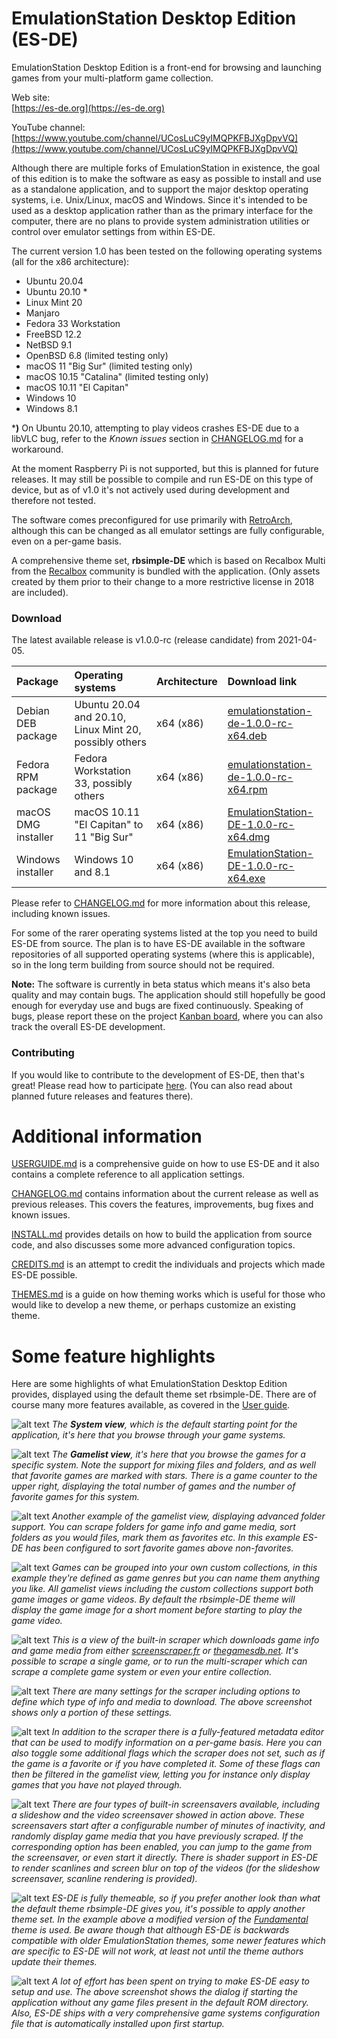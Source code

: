 # EmulationStation Desktop Edition (ES-DE)

EmulationStation Desktop Edition is a front-end for browsing and launching games from your multi-platform game collection.

Web site:\
[https://es-de.org](https://es-de.org)

YouTube channel:\
[https://www.youtube.com/channel/UCosLuC9yIMQPKFBJXgDpvVQ](https://www.youtube.com/channel/UCosLuC9yIMQPKFBJXgDpvVQ)


Although there are multiple forks of EmulationStation in existence, the goal of this edition is to make the software as easy as possible to install and use as a standalone application, and to support the major desktop operating systems, i.e. Unix/Linux, macOS and Windows. Since it's intended to be used as a desktop application rather than as the primary interface for the computer, there are no plans to provide system administration utilities or control over emulator settings from within ES-DE.

The current version 1.0 has been tested on the following operating systems (all for the x86 architecture):

* Ubuntu 20.04
* Ubuntu 20.10 *
* Linux Mint 20
* Manjaro
* Fedora 33 Workstation
* FreeBSD 12.2
* NetBSD 9.1
* OpenBSD 6.8 (limited testing only)
* macOS 11 "Big Sur" (limited testing only)
* macOS 10.15 "Catalina" (limited testing only)
* macOS 10.11 "El Capitan"
* Windows 10
* Windows 8.1

***)** On Ubuntu 20.10, attempting to play videos crashes ES-DE due to a libVLC bug, refer to the _Known issues_ section in [CHANGELOG.md](CHANGELOG.md#known-issues) for a workaround.

At the moment Raspberry Pi is not supported, but this is planned for future releases. It may still be possible to compile and run ES-DE on this type of device, but as of v1.0 it's not actively used during development and therefore not tested.

The software comes preconfigured for use primarily with [RetroArch](https://www.retroarch.com), although this can be changed as all emulator settings are fully configurable, even on a per-game basis.

A comprehensive theme set, **rbsimple-DE** which is based on Recalbox Multi from the [Recalbox](https://www.recalbox.com) community is bundled with the application. (Only assets created by them prior to their change to a more restrictive license in 2018 are included).

### Download

The latest available release is v1.0.0-rc (release candidate) from 2021-04-05.

| Package             | Operating systems                                       | Architecture | Download link  |
| :------------------ | :------------------------------------------------------ | :----------- | :------------- |
| Debian DEB package  | Ubuntu 20.04 and 20.10, Linux Mint 20, possibly others  | x64 (x86)    | [emulationstation-de-1.0.0-rc-x64.deb](https://es-de.org/releases/beta/Linux/emulationstation-de-1.0.0-rc-x64.deb)|
| Fedora RPM package  | Fedora Workstation 33, possibly others                  | x64 (x86)    | [emulationstation-de-1.0.0-rc-x64.rpm](https://es-de.org/releases/beta/Linux/emulationstation-de-1.0.0-rc-x64.rpm)|
| macOS DMG installer | macOS 10.11 "El Capitan" to 11 "Big Sur"                | x64 (x86)    | [EmulationStation-DE-1.0.0-rc-x64.dmg](https://es-de.org/releases/beta/macOS/EmulationStation-DE-1.0.0-rc-x64.dmg)|
| Windows installer   | Windows 10 and 8.1                                      | x64 (x86)    | [EmulationStation-DE-1.0.0-rc-x64.exe](https://es-de.org/releases/beta/Windows/EmulationStation-DE-1.0.0-rc-x64.exe)|

Please refer to [CHANGELOG.md](CHANGELOG.md) for more information about this release, including known issues.

For some of the rarer operating systems listed at the top you need to build ES-DE from source. The plan is to have ES-DE available in the software repositories of all supported operating systems (where this is applicable), so in the long term building from source should not be required.

**Note:** The software is currently in beta status which means it's also beta quality and may contain bugs. The application should still hopefully be good enough for everyday use and bugs are fixed continuously. Speaking of bugs, please report these on the project [Kanban board](https://gitlab.com/leonstyhre/emulationstation-de/-/boards), where you can also track the overall ES-DE development.


### Contributing

If you would like to contribute to the development of ES-DE, then that's great! Please read how to participate [here](CONTRIBUTING.md). (You can also read about planned future releases and features there).


# Additional information

[USERGUIDE.md](USERGUIDE.md) is a comprehensive guide on how to use ES-DE and it also contains a complete reference to all application settings.

[CHANGELOG.md](CHANGELOG.md) contains information about the current release as well as previous releases. This covers the features, improvements, bug fixes and known issues.

[INSTALL.md](INSTALL.md) provides details on how to build the application from source code, and also discusses some more advanced configuration topics.

[CREDITS.md](CREDITS.md) is an attempt to credit the individuals and projects which made ES-DE possible.

[THEMES.md](THEMES.md) is a guide on how theming works which is useful for those who would like to develop a new theme, or perhaps customize an existing theme.

# Some feature highlights

Here are some highlights of what EmulationStation Desktop Edition provides, displayed using the default theme set rbsimple-DE. There are of course many more features available, as covered in the  [User guide](USERGUIDE.md).

![alt text](images/current/es-de_system_view.png "ES-DE System View")
_The **System view**, which is the default starting point for the application, it's here that you browse through your game systems._

![alt text](images/current/es-de_gamelist_view.png "ES-DE Gamelist View")
_The **Gamelist view**, it's here that you browse the games for a specific system. Note the support for mixing files and folders, and as well that favorite games are marked with stars. There is a game counter to the upper right, displaying the total number of games and the number of favorite games for this system._

![alt text](images/current/es-de_folder_support.png "ES-DE Folder Support")
_Another example of the gamelist view, displaying advanced folder support. You can scrape folders for game info and game media, sort folders as you would files, mark them as favorites etc. In this example ES-DE has been configured to sort favorite games above non-favorites._

![alt text](images/current/es-de_custom_collections.png "ES-DE Custom Collections")
_Games can be grouped into your own custom collections, in this example they're defined as game genres but you can name them anything you like. All gamelist views including the custom collections support both game images or game videos. By default the rbsimple-DE theme will display the game image for a short moment before starting to play the game video._

![alt text](images/current/es-de_scraper_running.png "ES-DE Scraper Running")
_This is a view of the built-in scraper which downloads game info and game media from either [screenscraper.fr](https://screenscraper.fr) or [thegamesdb.net](https://thegamesdb.net). It's possible to scrape a single game, or to run the multi-scraper which can scrape a complete game system or even your entire collection._

![alt text](images/current/es-de_scraper_settings.png "ES-DE Scraper Settings")
_There are many settings for the scraper including options to define which type of info and media to download. The above screenshot shows only a portion of these settings._

![alt text](images/current/es-de_metadata_editor.png "ES-DE Metadata Editor")
_In addition to the scraper there is a fully-featured metadata editor that can be used to modify information on a per-game basis. Here you can also toggle some additional flags which the scraper does not set, such as if the game is a favorite or if you have completed it. Some of these flags can then be filtered in the gamelist view, letting you for instance only display games that you have not played through._

![alt text](images/current/es-de_screensaver.png "ES-DE Screensaver")
_There are four types of built-in screensavers available, including a slideshow and the video screensaver showed in action above. These screensavers start after a configurable number of minutes of inactivity, and randomly display game media that you have previously scraped. If the corresponding option has been enabled, you can jump to the game from the screensaver, or even start it directly. There is shader support in ES-DE to render scanlines and screen blur on top of the videos (for the slideshow screensaver, scanline rendering is provided)._

![alt text](images/current/es-de_ui_theme_support.png "ES-DE Theme Support")
_ES-DE is fully themeable, so if you prefer another look than what the default theme rbsimple-DE gives you, it's possible to apply another theme set. In the example above a modified version of the [Fundamental](https://github.com/G-rila/es-theme-fundamental) theme is used. Be aware though that although ES-DE is backwards compatible with older EmulationStation themes, some newer features which are specific to ES-DE will not work, at least not until the theme authors update their themes._

![alt text](images/current/es-de_ui_easy_setup.png "ES-DE Easy Setup")
_A lot of effort has been spent on trying to make ES-DE easy to setup and use. The above screenshot shows the dialog if starting the application without any game files present in the default ROM directory. Also, ES-DE ships with a very comprehensive game systems configuration file that is automatically installed upon first startup._